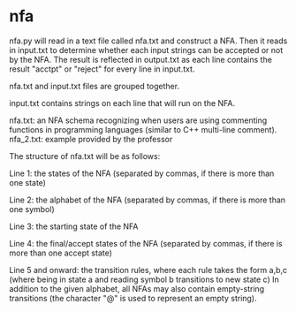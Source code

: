 # nfa

nfa.py will read in a text file called nfa.txt and construct a NFA. Then it reads in input.txt to determine whether each input strings can be accepted or not by the NFA. The result is reflected in output.txt as each line contains the result "acctpt" or "reject" for every line in input.txt.

nfa.txt and input.txt files are grouped together.

input.txt contains strings on each line that will run on the NFA.

nfa.txt: an NFA schema recognizing when users are using commenting functions in programming languages (similar to C++ multi-line comment). 
nfa_2.txt: example provided by the professor

The structure of nfa.txt will be as follows:

 Line 1: the states of the NFA (separated by commas, if there is more than one state)
 
 Line 2: the alphabet of the NFA (separated by commas, if there is more than one symbol)
 
 Line 3: the starting state of the NFA
 
 Line 4: the final/accept states of the NFA (separated by commas, if there is more than one accept state)
 
 Line 5 and onward: the transition rules, where each rule takes the form a,b,c (where being in state a and reading symbol b transitions to new state c)
In addition to the given alphabet, all NFAs may also contain empty-string transitions (the character "@" is used to represent an empty string).


